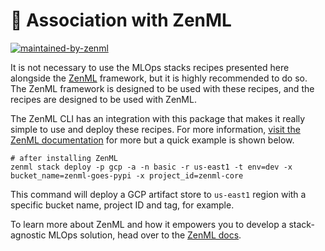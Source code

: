 # 🙏 Association with ZenML

[![maintained-by-zenml](https://user-images.githubusercontent.com/3348134/173032050-ad923313-f2ce-4583-b27a-afcaa8b355e2.png)](https://github.com/zenml-io/zenml)

It is not necessary to use the MLOps stacks recipes presented here alongside the
[ZenML](https://github.com/zenml-io/zenml) framework, but it is highly
recommended to do so. The ZenML framework is designed to be used with these
recipes, and the recipes are designed to be used with ZenML.

The ZenML CLI has an integration with this package that makes it
really simple to use and deploy these recipes. For more information,
[visit the ZenML documentation](https://docs.zenml.io/stacks-and-components/stack-deployment)
for more but a quick example is shown below.

```shell
# after installing ZenML
zenml stack deploy -p gcp -a -n basic -r us-east1 -t env=dev -x bucket_name=zenml-goes-pypi -x project_id=zenml-core
```

This command will deploy a GCP artifact store to `us-east1` region with a
specific bucket name, project ID and tag, for example.

To learn more about ZenML and how it empowers you to develop a stack-agnostic
MLOps solution, head over to the [ZenML docs](https://docs.zenml.io).
